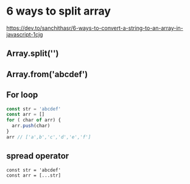 # 6 ways to split array
https://dev.to/sanchithasr/6-ways-to-convert-a-string-to-an-array-in-javascript-1cjg

## Array.split('')

## Array.from('abcdef')

## For loop
```js
const str = 'abcdef'
const arr = []
for ( char of arr) {
  arr.push(char)
}
arr // ['a',b','c','d','e','f']
```

## spread operator 
```
const str = 'abcdef'
const arr = [...str]
```
